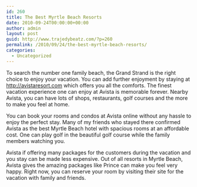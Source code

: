 ```yaml
---
id: 260
title: The Best Myrtle Beach Resorts
date: 2010-09-24T00:00:00+00:00
author: admin
layout: post
guid: http://www.trajedybeatz.com/?p=260
permalink: /2010/09/24/the-best-myrtle-beach-resorts/
categories:
  - Uncategorized
---
```

To search the number one family beach, the Grand Strand is the right choice to enjoy your vacation. You can add further enjoyment by staying at http://avistaresort.com which offers you all the comforts. The finest vacation experience one can enjoy at Avista is memorable forever. Nearby Avista, you can have lots of shops, restaurants, golf courses and the more to make you feel at home.

You can book your rooms and condos at Avista online without any hassle to enjoy the perfect stay. Many of my friends who stayed there confirmed Avista as the best Myrtle Beach hotel with spacious rooms at an affordable cost. One can play golf in the beautiful golf course while the family members watching you.

Avista if offering many packages for the customers during the vacation and you stay can be made less expensive. Out of all resorts in Myrtle Beach, Avista gives the amazing packages like Prince can make you feel very happy. Right now, you can reserve your room by visiting their site for the vacation with family and friends.